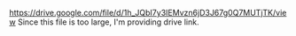 https://drive.google.com/file/d/1h_JQbI7y3IEMvzn6jD3J67g0Q7MUTjTK/view
Since this file is too large, I'm providing drive link.
